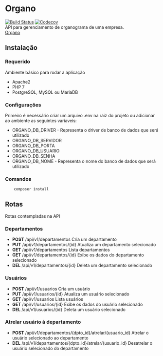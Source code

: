 # Organo
[![Build Status](https://travis-ci.org/vinyguedess/organo.svg?branch=master)](https://travis-ci.org/vinyguedess/organo)
[![Codecov](https://img.shields.io/codecov/c/github/vinyguedess/organo.svg)](https://codecov.io/gh/vinyguedess/organo)<br />
API para gerenciamento de organograma de uma empresa.<br />
[Organo](http://organo.herokuapp.com)

## Instalação

### Requerido
Ambiente básico para rodar a aplicação
* Apache2
* PHP 7
* PostgreSQL, MySQL ou MariaDB

### Configurações
Primeiro é necessário criar um arquivo .env na raiz do projeto ou adicionar ao ambiente as seguintes variaveis:
* ORGANO_DB_DRIVER - Representa o driver de banco de dados que será utilizado
* ORGANO_DB_SERVIDOR
* ORGANO_DB_PORTA
* ORGANO_DB_USUARIO
* ORGANO_DB_SENHA
* ORGANO_DB_NOME - Representa o nome do banco de dados que será utilizado

### Comandos
```bash
    composer install
```

## Rotas
Rotas contempladas na API


### Departamentos
* **POST** /api/v1/departamentos        Cria um departamento<br />
* **PUT**  /api/v1/departamentos/{id}   Atualiza um departamento selecionado<br />
* **GET**  /api/v1/departamentos        Lista departamentos<br />
* **GET**  /api/v1/departamentos/{id}   Exibe os dados do departamento selecionado<br />
* **DEL**  /api/v1/departamentos/{id}   Deleta um departamento selecionado

### Usuários
* **POST** /api/v1/usuarios        Cria um usuário<br />
* **PUT**  /api/v1/usuarios/{id}   Atualiza um usuário selecionado<br />
* **GET**  /api/v1/usuarios        Lista usuários<br />
* **GET**  /api/v1/usuarios/{id}   Exibe os dados do usuário selecionado<br />
* **DEL**  /api/v1/usuarios/{id}   Deleta um usuário selecionado

### Atrelar usuário à departamento
* **POST** /api/v1/departamentos/{dpto_id}/atrelar/{usuario_id} Atrelar o usuário selecionado ao departamento<br />
* **DEL**  /api/v1/departamentos/{dpto_id}/atrelar/{usuario_id} Desatrelar o usuário selecionado do departamento
